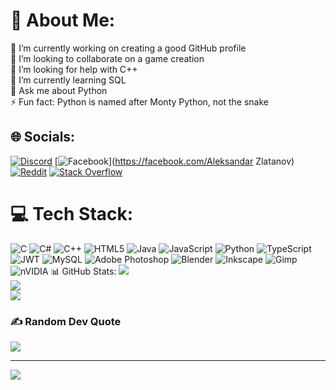 # 💫 About Me:
🔭 I’m currently working on creating a good GitHub profile<br>👯 I’m looking to collaborate on a game creation<br>🤝 I’m looking for help with C++<br>🌱 I’m currently learning SQL<br>💬 Ask me about Python<br>⚡ Fun fact: Python is named after Monty Python, not the snake


## 🌐 Socials:
[![Discord](https://img.shields.io/badge/Discord-%237289DA.svg?logo=discord&logoColor=white)](https://discord.gg/thispeaceofshit) [![Facebook](https://img.shields.io/badge/Facebook-%231877F2.svg?logo=Facebook&logoColor=white)](https://facebook.com/Aleksandar Zlatanov) [![Reddit](https://img.shields.io/badge/Reddit-%23FF4500.svg?logo=Reddit&logoColor=white)](https://reddit.com/user/u/Maldraxes) [![Stack Overflow](https://img.shields.io/badge/-Stackoverflow-FE7A16?logo=stack-overflow&logoColor=white)](https://stackoverflow.com/users/26303435) 

# 💻 Tech Stack:
![C](https://img.shields.io/badge/c-%2300599C.svg?style=for-the-badge&logo=c&logoColor=white) ![C#](https://img.shields.io/badge/c%23-%23239120.svg?style=for-the-badge&logo=csharp&logoColor=white) ![C++](https://img.shields.io/badge/c++-%2300599C.svg?style=for-the-badge&logo=c%2B%2B&logoColor=white) ![HTML5](https://img.shields.io/badge/html5-%23E34F26.svg?style=for-the-badge&logo=html5&logoColor=white) ![Java](https://img.shields.io/badge/java-%23ED8B00.svg?style=for-the-badge&logo=openjdk&logoColor=white) ![JavaScript](https://img.shields.io/badge/javascript-%23323330.svg?style=for-the-badge&logo=javascript&logoColor=%23F7DF1E) ![Python](https://img.shields.io/badge/python-3670A0?style=for-the-badge&logo=python&logoColor=ffdd54) ![TypeScript](https://img.shields.io/badge/typescript-%23007ACC.svg?style=for-the-badge&logo=typescript&logoColor=white) ![JWT](https://img.shields.io/badge/JWT-black?style=for-the-badge&logo=JSON%20web%20tokens) ![MySQL](https://img.shields.io/badge/mysql-4479A1.svg?style=for-the-badge&logo=mysql&logoColor=white) ![Adobe Photoshop](https://img.shields.io/badge/adobe%20photoshop-%2331A8FF.svg?style=for-the-badge&logo=adobe%20photoshop&logoColor=white) ![Blender](https://img.shields.io/badge/blender-%23F5792A.svg?style=for-the-badge&logo=blender&logoColor=white) ![Inkscape](https://img.shields.io/badge/Inkscape-e0e0e0?style=for-the-badge&logo=inkscape&logoColor=080A13) ![Gimp](https://img.shields.io/badge/Gimp-657D8B?style=for-the-badge&logo=gimp&logoColor=FFFFFF) ![nVIDIA](https://img.shields.io/badge/nVIDIA-%2376B900.svg?style=for-the-badge&logo=nVIDIA&logoColor=white)
📊 GitHub Stats:
![](https://github-readme-stats.vercel.app/api?username=alekszlat&theme=neon&hide_border=false&include_all_commits=false&count_private=false)<br/>
![](https://github-readme-streak-stats.herokuapp.com/?user=alekszlat&theme=neon&hide_border=false)<br/>
![](https://github-readme-stats.vercel.app/api/top-langs/?username=alekszlat&theme=neon&hide_border=false&include_all_commits=false&count_private=false&layout=compact)

### ✍️ Random Dev Quote
![](https://quotes-github-readme.vercel.app/api?type=horizontal&theme=tokyonight)

---
[![](https://visitcount.itsvg.in/api?id=alekszlat&icon=0&color=0)](https://visitcount.itsvg.in)

<!-- Proudly created with GPRM ( https://gprm.itsvg.in ) -->
